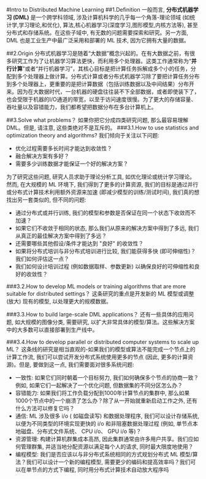 #Intro to Distributed Machine Learning
##1.Definition
一般而言, **分布式机器学习 (DML)** 是一个跨学科领域, 涉及计算机科学的几乎每一个角落-理论领域 (如统计学,学习理论,和优化), 算法,核心机器学习(深度学习,图形模型,内核方法等), 甚至分布式和存储系统。在这些子域中, 有无数的问题需要探索和研究。另一方面, DML 也是工业生产中最广泛采用和部署的 ML 技术, 因为它拥有大量的数据。

##2.Origin
分布式机器学习是随着“大数据”概念兴起的。在有大数据之前，有很多研究工作为了让机器学习算法更快，而利用多个处理器。这类工作通常称为“**并行计算**”或者“并行机器学习”，其核心目标是把计算任务拆解成多个小的任务，分配到多个处理器上做计算。分布式计算或者分布式机器学习除了要把计算任务分布到多个处理器上，更重要的是把计算数据（包括训练数据以及中间结果）分布开来。因为在大数据时代，一台机器的硬盘往往装不下全部数据，或者即使装下了，也会受限于机器的I/O通道的带宽，以至于访问速度很慢。为了更大的存储容量、吞吐量以及容错能力，我们都希望把数据分布在多台计算机上。

##3.Solve what problems？
如果你把它分成四类研究问题, 那么最容易理解 DML。但是, 请注意, 这些类绝对不是互斥的。
###3.1.How to use statistics and optimization theory and algorithms?
我们倾向于关注以下问题:

* 优化过程需要多长时间才能达到收敛性？
* 融合解决方案有多好？
* 需要多少训练数据才能保证一个好的解决方案？
  
为了研究这些问题, 研究人员求助于理论分析工具, 如优化理论或统计学习理论。然而, 在大规模的 ML 环境下, 我们得到了更多的计算资源, 我们的目标是通过并行或分布式计算技术利用额外资源来加速 (即减少模型的训练/测试时间), 我们真的想找出另一套类似的, 但不同的问题:

* 通过分布式或并行训练, 我们的模型和参数是否保证在同一个状态下收敛而不加速？
* 如果它们不收敛于相同的状态, 那么我们从原来的解决方案中得到了多远, 我们从真正的最佳解决方案中得到了多远？
* 还需要哪些其他假设/条件才能达到 "良好" 的收敛性？
* 如果将分布式培训与非分布式培训进行比较, 我们能获得多快 (即可伸缩性)？我们如何评估这一点？
* 我们如何设计培训过程 (例如数据取样、参数更新) 以确保良好的可伸缩性和良好的收敛性？

###3.2.How to develop ML models or training algorithms that are more suitable for distributed settings？
这条研究的重点是开发新的 ML 模型或调整 (放大) 现有的模型, 以处理更大的规模数据。

###3.3.How to build large-scale DML applications？
还有一些具体的应用问题, 如大规模的图像分类, 需要研究, 以扩大非常具体的模型/算法。这些解决方案中的大多数可以直接部署到生产线中。

###3.4.How to develop parallel or distributed computer systems to scale up ML？
这条线的研究是相当直观的-如果我们的模型或算法不能完成一个节点上的计算工作流, 我们可以尝试开发分布式系统使用更多的节点 (因此, 更多的计算资源)。但是, 要做到这一点, 我们需要面对很多系统问题:
* 一致性: 如果它们同时朝着一个目标努力, 我们如何确保多个节点的协商一致？例如, 如果它们一起解决了一个优化问题, 但数据集的不同分区怎么办？
* 容错能力: 如果我们将工作负载分配到1000年计算节点的集群中, 那么如果1000个节点中的一个崩溃了怎么办？除了从一开始就重新启动工作之外, 还有什么方法可以修复它吗？
* 通信: ML 涉及很多 i/o ( 如磁盘读写) 和数据处理程序, 我们可以设计存储系统, 以便为不同类型的环境实现更快的 i/o 和非阻塞数据处理过程 (例如, 单节点本地磁盘、分布式文件系统、 CPU i/o、 GPU i/o 等)？
* 资源管理: 构建计算机群集成本高昂, 因此集群通常由许多用户共享。我们应如何管理群集, 并适当地分配资源以满足每个人的请求, 同时最大限度地使用？
* 编程模型: 我们是否应该以与非分布式系统相同的方式规划分布式 ML 模型/算法？我们可以设计一个新的编程模型, 需要更少的编码和提高效率吗？我们可以在单节点的方式下编程, 同时用分布式计算技术自动放大程序吗


